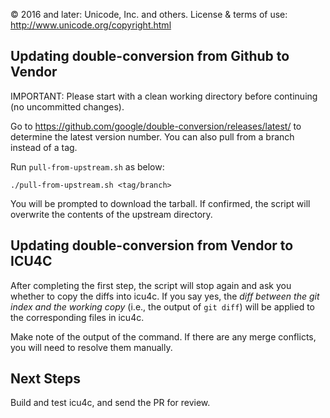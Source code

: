 © 2016 and later: Unicode, Inc. and others.
License & terms of use: http://www.unicode.org/copyright.html

## Updating double-conversion from Github to Vendor

IMPORTANT: Please start with a clean working directory before continuing (no uncommitted changes).

Go to https://github.com/google/double-conversion/releases/latest/ to determine the latest version number. You can also pull from a branch instead of a tag.

Run `pull-from-upstream.sh` as below:

	./pull-from-upstream.sh <tag/branch>

You will be prompted to download the tarball. If confirmed, the script will overwrite the contents of the upstream directory.

## Updating double-conversion from Vendor to ICU4C

After completing the first step, the script will stop again and ask you whether to copy the diffs into icu4c. If you say yes, the *diff between the git index and the working copy* (i.e., the output of `git diff`) will be applied to the corresponding files in icu4c.

Make note of the output of the command. If there are any merge conflicts, you will need to resolve them manually.

## Next Steps

Build and test icu4c, and send the PR for review.

